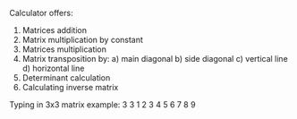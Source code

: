 Calculator offers:
  1. Matrices addition
  2. Matrix multiplication by constant
  3. Matrices multiplication
  4. Matrix transposition by:
    a) main diagonal
    b) side diagonal
    c) vertical line
    d) horizontal line
  5. Determinant calculation
  6. Calculating inverse matrix

Typing in 3x3 matrix example:
3 3
1 2 3
4 5 6
7 8 9
